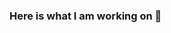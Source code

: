 ### Here is what I am working on 👋

<!--
**Nishant-25/Nishant-25** is a ✨ _special_ ✨ repository because its `README.md` (this file) appears on your GitHub profile.

Here are some ideas to get you started:

- 🔭 I’m currently working on ... Jupyter Notebook
- 🌱 I’m currently learning ... PowerBI and Data Visualization
- 👯 I’m looking to collaborate on ...PowerBI and Data Visualization
- 🤔 I’m looking for help with ... Tableau
- 💬 Ask me about ...Data Analyst
- 📫 How to reach me: ... www.linkedin.com/in/nishant-raj-80391a112
- 😄 Pronouns: ... he/ him
- ⚡ Fun fact: ... Search Insights everywhere
-->
